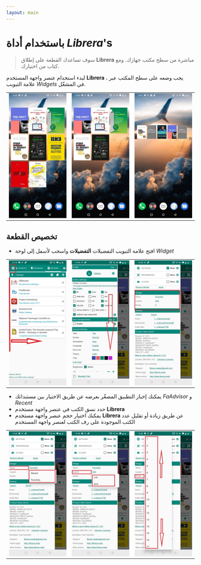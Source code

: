 ```yaml
---
layout: main
---
```


# باستخدام أداة _Librera_'s

> سوف تساعدك القطعة على إطلاق **Librera** مباشرة من سطح مكتب جهازك. ومع كتاب من اختيارك.

لبدء استخدام عنصر واجهة المستخدم **Librera** ، يجب وضعه على سطح المكتب عبر علامة التبويب _Widgets_ في المشغّل.

||||
|-|-|-|
|![](6.jpg)|![](9.jpg)|![](10.jpg)|

## تخصيص القطعة

* افتح علامة التبويب التفضيلات **التفضيلات** واسحب لأسفل إلى لوحة _Widget_

||||
|-|-|-|
|![](20.jpg)|![](21.jpg)|![](22.jpg)|

* يمكنك إخبار التطبيق المصغّر بعرضه عن طريق الاختيار بين مستنداتك _FaAdvisor_ و _Recent_
* حدد نسق الكتب في عنصر واجهة مستخدم **Librera**
* يمكنك اختيار حجم عنصر واجهة مستخدم **Librera** عن طريق زيادة أو تقليل عدد الكتب الموجودة على رف الكتب لعنصر واجهة المستخدم

||||
|-|-|-|
|![](2.jpg)|![](3.jpg)|![](4.jpg)|
